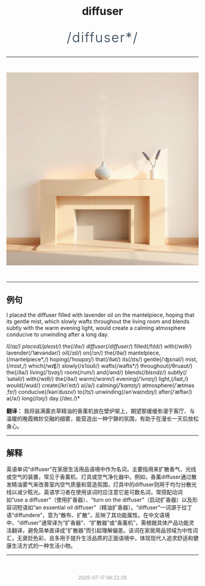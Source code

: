 <div align="center">

# diffuser

<div style="margin: 30px 0;">
<h1 style="font-size: 2.5em; font-weight: 300; letter-spacing: 2px; margin: 0; color: #2c3e50;">
/diffuser*/
</h1>
</div>

</div>

---

<div align="center" style="margin: 40px 0;">

![diffuser](images/diffuser.png)

</div>

---

## 例句

I placed the diffuser filled with lavender oil on the mantelpiece, hoping that its gentle mist, which slowly wafts throughout the living room and blends subtly with the warm evening light, would create a calming atmosphere conducive to unwinding after a long day.

*I(/aɪ/) placed(/pleɪst/) the(/ðə/) diffuser(/diffuser*/) filled(/fɪld/) with(/wɪθ/) lavender(/ˈlævəndər/) oil(/ɔɪl/) on(/ɔn/) the(/ðə/) mantelpiece,(/mantelpiece*,/) hoping(/ˈhoʊpɪŋ/) that(/ðət/) its(/ɪts/) gentle(/ˈʤɛnəl/) mist,(/mɪst,/) which(/wɪʧ/) slowly(/sˈloʊli/) wafts(/wafts*/) throughout(/θruaʊt/) the(/ðə/) living(/ˈlɪvɪŋ/) room(/rum/) and(/ənd/) blends(/blɛndz/) subtly(/ˈsətəli/) with(/wɪθ/) the(/ðə/) warm(/wɔrm/) evening(/ˈivnɪŋ/) light,(/laɪt,/) would(/wʊd/) create(/kriˈeɪt/) a(/ə/) calming(/ˈkɑmɪŋ/) atmosphere(/ˈætməsˌfɪr/) conducive(/kənˈdusɪv/) to(/tɪ/) unwinding(/ənˈwaɪndɪŋ/) after(/ˈæftər/) a(/ə/) long(/lɔŋ/) day.(/deɪ./)*

**翻译：** 我将装满薰衣草精油的香薰机放在壁炉架上，期望那缓缓弥漫于客厅、与温暖的晚霞微妙交融的细雾，能营造出一种宁静的氛围，有助于在漫长一天后放松身心。

---

## 解释

英语单词“diffuser”在家居生活用品语境中作为名词，主要指用来扩散香气、光线或空气的装置，常见于香薰机、灯具或空气净化器中。例如，香薰diffuser通过散发精油雾气来改善室内空气质量和营造氛围，灯具中的diffuser则用于均匀分散光线以减少眩光。英语学习者在使用该词时应注意它是可数名词，常搭配动词如“use a diffuser”（使用扩香器）、“turn on the diffuser”（启动扩香器）以及形容词短语如“an essential oil diffuser”（精油扩香器）。“diffuser”一词源于拉丁语“diffundere”，意为“散布、扩散”，反映了其功能属性。在中文语境中，“diffuser”通常译为“扩香器”、“扩散器”或“香薰机”，需根据具体产品功能灵活翻译，避免简单直译成“扩散器”而引起理解偏差。该词在家居用品领域为中性词汇，无褒贬色彩，且多用于提升生活品质的正面语境中，体现现代人追求舒适和健康生活方式的一种生活小物。


---

<div align="center" style="margin-top: 50px;">
<small style="color: #999; font-size: 0.9em;">2025-07-17 06:22:39</small>
</div>
